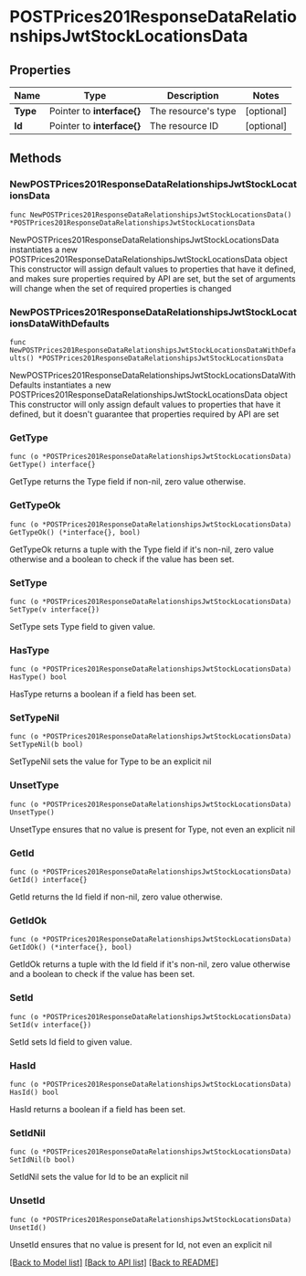 # POSTPrices201ResponseDataRelationshipsJwtStockLocationsData

## Properties

Name | Type | Description | Notes
------------ | ------------- | ------------- | -------------
**Type** | Pointer to **interface{}** | The resource&#39;s type | [optional] 
**Id** | Pointer to **interface{}** | The resource ID | [optional] 

## Methods

### NewPOSTPrices201ResponseDataRelationshipsJwtStockLocationsData

`func NewPOSTPrices201ResponseDataRelationshipsJwtStockLocationsData() *POSTPrices201ResponseDataRelationshipsJwtStockLocationsData`

NewPOSTPrices201ResponseDataRelationshipsJwtStockLocationsData instantiates a new POSTPrices201ResponseDataRelationshipsJwtStockLocationsData object
This constructor will assign default values to properties that have it defined,
and makes sure properties required by API are set, but the set of arguments
will change when the set of required properties is changed

### NewPOSTPrices201ResponseDataRelationshipsJwtStockLocationsDataWithDefaults

`func NewPOSTPrices201ResponseDataRelationshipsJwtStockLocationsDataWithDefaults() *POSTPrices201ResponseDataRelationshipsJwtStockLocationsData`

NewPOSTPrices201ResponseDataRelationshipsJwtStockLocationsDataWithDefaults instantiates a new POSTPrices201ResponseDataRelationshipsJwtStockLocationsData object
This constructor will only assign default values to properties that have it defined,
but it doesn't guarantee that properties required by API are set

### GetType

`func (o *POSTPrices201ResponseDataRelationshipsJwtStockLocationsData) GetType() interface{}`

GetType returns the Type field if non-nil, zero value otherwise.

### GetTypeOk

`func (o *POSTPrices201ResponseDataRelationshipsJwtStockLocationsData) GetTypeOk() (*interface{}, bool)`

GetTypeOk returns a tuple with the Type field if it's non-nil, zero value otherwise
and a boolean to check if the value has been set.

### SetType

`func (o *POSTPrices201ResponseDataRelationshipsJwtStockLocationsData) SetType(v interface{})`

SetType sets Type field to given value.

### HasType

`func (o *POSTPrices201ResponseDataRelationshipsJwtStockLocationsData) HasType() bool`

HasType returns a boolean if a field has been set.

### SetTypeNil

`func (o *POSTPrices201ResponseDataRelationshipsJwtStockLocationsData) SetTypeNil(b bool)`

 SetTypeNil sets the value for Type to be an explicit nil

### UnsetType
`func (o *POSTPrices201ResponseDataRelationshipsJwtStockLocationsData) UnsetType()`

UnsetType ensures that no value is present for Type, not even an explicit nil
### GetId

`func (o *POSTPrices201ResponseDataRelationshipsJwtStockLocationsData) GetId() interface{}`

GetId returns the Id field if non-nil, zero value otherwise.

### GetIdOk

`func (o *POSTPrices201ResponseDataRelationshipsJwtStockLocationsData) GetIdOk() (*interface{}, bool)`

GetIdOk returns a tuple with the Id field if it's non-nil, zero value otherwise
and a boolean to check if the value has been set.

### SetId

`func (o *POSTPrices201ResponseDataRelationshipsJwtStockLocationsData) SetId(v interface{})`

SetId sets Id field to given value.

### HasId

`func (o *POSTPrices201ResponseDataRelationshipsJwtStockLocationsData) HasId() bool`

HasId returns a boolean if a field has been set.

### SetIdNil

`func (o *POSTPrices201ResponseDataRelationshipsJwtStockLocationsData) SetIdNil(b bool)`

 SetIdNil sets the value for Id to be an explicit nil

### UnsetId
`func (o *POSTPrices201ResponseDataRelationshipsJwtStockLocationsData) UnsetId()`

UnsetId ensures that no value is present for Id, not even an explicit nil

[[Back to Model list]](../README.md#documentation-for-models) [[Back to API list]](../README.md#documentation-for-api-endpoints) [[Back to README]](../README.md)


